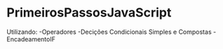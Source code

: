 # PrimeirosPassosJavaScript
Utilizando:
-Operadores
-Decições Condicionais Simples e Compostas
-EncadeamentoIF
